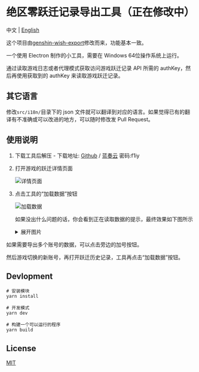 # 绝区零跃迁记录导出工具（正在修改中）

中文 | [English](https://github.com/biuuu/star-rail-warp-export/blob/main/docs/README_EN.md)

这个项目由[genshin-wish-export](https://github.com/biuuu/genshin-wish-export/)修改而来，功能基本一致。

一个使用 Electron 制作的小工具，需要在 Windows 64位操作系统上运行。

通过读取游戏日志或者代理模式获取访问游戏跃迁记录 API 所需的 authKey，然后再使用获取到的 authKey 来读取游戏跃迁记录。

## 其它语言

修改`src/i18n/`目录下的 json 文件就可以翻译到对应的语言。如果觉得已有的翻译有不准确或可以改进的地方，可以随时修改发 Pull Request。

## 使用说明

1. 下载工具后解压 - 下载地址: [Github](https://github.com/biuuu/star-rail-warp-export/releases/latest/download/StarRailWarpExport.zip) / [蓝奏云](https://wwvt.lanzoum.com/b022mikwh) 密码:f1iy
2. 打开游戏的跃迁详情页面

   ![详情页面](/docs/wish-history.png)

3. 点击工具的“加载数据”按钮

   ![加载数据](/docs/load-data.png)

   如果没出什么问题的话，你会看到正在读取数据的提示，最终效果如下图所示

   <details>
    <summary>展开图片</summary>

   ![预览](/docs/preview.png)

   </details>

如果需要导出多个账号的数据，可以点击旁边的加号按钮。

然后游戏切换的新账号，再打开跃迁历史记录，工具再点击“加载数据”按钮。

## Devlopment

```
# 安装模块
yarn install

# 开发模式
yarn dev

# 构建一个可以运行的程序
yarn build
```

## License

[MIT](https://github.com/biuuu/star-rail-warp-export/blob/main/LICENSE)
